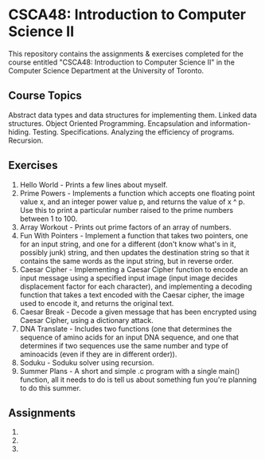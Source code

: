 # CSCA48: Introduction to Computer Science II

This repository contains the assignments & exercises completed for the course entitled "CSCA48: Introduction to Computer Science II" in the Computer Science Department at the University of Toronto.

## Course Topics

Abstract data types and data structures for implementing them. Linked data structures. Object Oriented Programming. Encapsulation and information-hiding. Testing. Specifications. Analyzing the efficiency of programs. Recursion.

## Exercises

1) Hello World - Prints a few lines about myself.
2) Prime Powers - Implements a function which  accepts one floating point value x, and an integer power value p, and returns  the value of  x ^ p. Use this to print a particular number raised to the prime numbers between 1 to 100.
3) Array Workout - Prints out prime factors of an array of numbers.
4) Fun With Pointers - Implement a function that takes two pointers, one for an input string, and one for a different (don't know what's in it, possibly junk) string, and then updates the destination string so that it contains the same words as the input string, but in reverse order.
5) Caesar Cipher -  Implementing a Caesar Cipher function to encode an input message using a specified input image (input image decides displacement factor for each character), and implementing a decoding function that takes a text encoded with the Caesar cipher, the image used to encode it, and returns the original text.
6) Caesar Break - Decode a given message that has been encrypted using Caesar Cipher, using a dictionary attack.
7) DNA Translate - Includes two functions (one that determines the sequence of amino acids for an input DNA sequence, and one that determines if two sequences use the same number and type of aminoacids (even if they are in different order)).
8) Soduku - Soduku solver using recursion.
9) Summer Plans - A short and simple .c program with a single main() function, all it needs to do is tell us about something fun you're planning to do this summer.

## Assignments

1)
2)
3)
